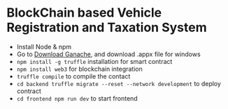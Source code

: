 # BlockChain based Vehicle Registration and Taxation System

- Install Node & npm
- Go to [Download Ganache](https://github.com/trufflesuite/ganache-ui/releases), and download .appx file for windows
- `npm install -g truffle` installation for smart contract
- `npm install web3` for blockchain integration
- `truffle compile` to compile the contact
- `cd backend truffle migrate --reset --network development` to deploy contract
- `cd frontend npm run dev` to start frontend


